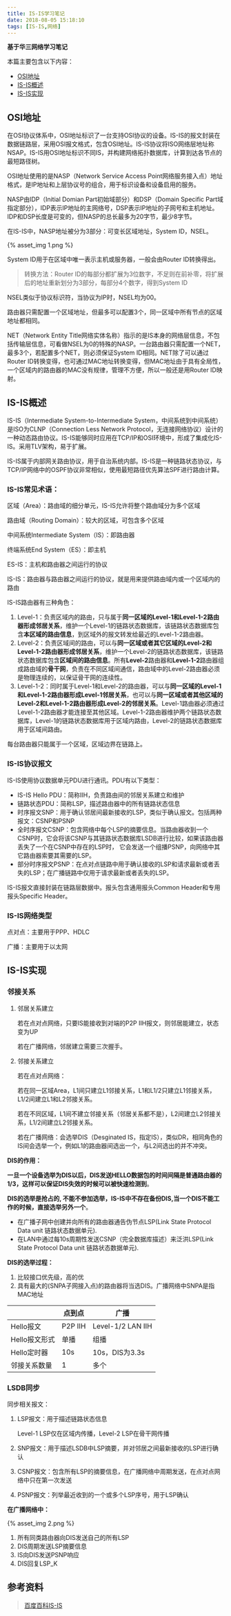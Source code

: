 ```yaml
---
title: IS-IS学习笔记
date: 2018-08-05 15:18:10
tags: [IS-IS,网络]
---
```


**基于华三网络学习笔记**

本篇主要包含以下内容：

* [OSI地址](OSI地址)
* [IS-IS概述](IS-IS概述)
* [IS-IS实现](#IS-IS实现)

<!-- more -->

## OSI地址

在OSI协议体系中，OSI地址标识了一台支持OSI协议的设备。IS-IS的报文封装在数据链路层，采用OSI报文格式，包含OSI地址。IS-IS协议将ISO网络层地址称NSAP。IS-IS用OSI地址标识不同IS，并构建网络拓扑数据库，计算到达各节点的最短路径树。

OSI地址使用的是NASP（Network Service Access Point网络服务接入点）地址格式，是IP地址和上层协议号的组合，用于标识设备和设备启用的服务。

NASP由IDP（Initial Domian Part初始域部分）和DSP（Domain Specific Part域指定部分），IDP表示IP地址的主网络号，DSP表示IP地址的子网号和主机地址。IDP和DSP长度是可变的，但NASP的总长最多为20字节，最少8字节。

在IS-IS中，NASP地址被分为3部分：可变长区域地址，System ID，NSEL。

{% asset_img 1.png %}

System ID用于在区域中唯一表示主机或服务器，一般会由Router ID转换得出。

>  转换方法：Router ID的每部分都扩展为3位数字，不足则在前补零，将扩展后的地址重新划分为3部分，每部分4个数字，得到System ID

NSEL类似于协议标识符，当协议为IP时，NSEL均为00。

路由器只需配置一个区域地址，但最多可以配置3个，同一区域中所有节点的区域地址都相同。

NET（Network Entity Title网络实体名称）指示的是IS本身的网络层信息，不包括传输层信息，可看做NSEL为0的特殊的NASP。一台路由器只需配置一个NET，最多3个，若配置多个NET，则必须保证System ID相同。NET除了可以通过Router ID转换变得，也可通过MAC地址转换变得，但MAC地址由于具有全局性，一个区域内的路由器的MAC没有规律，管理不方便，所以一般还是用Router ID映射。



## IS-IS概述

IS-IS（Intermediate System-to-Intermediate System，中间系统到中间系统）是ISO为CLNP（Connection Less Network Protocol，无连接网络协议）设计的一种动态路由协议。IS-IS能够同时应用在TCP/IP和OSI环境中，形成了集成化IS-IS。采用TLV架构，易于扩展。

IS-IS属于内部网关路由协议，用于自治系统内部。IS-IS是一种链路状态协议，与TCP/IP网络中的OSPF协议非常相似，使用最短路径优先算法SPF进行路由计算。

### IS-IS常见术语：

区域（Area）：路由域的细分单元，IS-IS允许将整个路由域分为多个区域

路由域（Routing  Domain）：较大的区域，可包含多个区域

中间系统Intermediate System（IS）：即路由器

终端系统End  System（ES）：即主机

ES-IS：主机和路由器之间运行的协议

IS-IS：路由器与路由器之间运行的协议，就是用来提供路由域内或一个区域内的路由



IS-IS路由器有三种角色：

1. Level-1：负责区域内的路由，只与属于**同一区域的Level-1和Level-1-2路由器形成邻居关系**，维护一个Level-1的链路状态数据库，该链路状态数据库包含**本区域的路由信息**，到区域外的报文转发给最近的Level-1-2路由器。
2. Level-2：负责区域间的路由，可以与**同一区域或者其它区域的Level-2和Level-1-2路由器形成邻居关系**，维护一个Level-2的链路状态数据库，该链路状态数据库包含**区域间的路由信息**。所有**Level-2**路由器和**Level-1-2**路由器组成路由域的**骨干网**，负责在不同区域间通信，路由域中的Level-2路由器必须是物理连续的，以保证骨干网的连续性。
3. Level-1-2：同时属于Level-1和Level-2的路由器，可以与**同一区域的Level-1和Level-1-2路由器形成Level-1邻居关系**，也可以与**同一区域或者其他区域的Level-2和Level-1-2路由器形成Level-2的邻居关系**。Level-1路由器必须通过Level-1-2路由器才能连接至其他区域。Level-1-2路由器维护两个链路状态数据库，Level-1的链路状态数据库用于区域内路由，Level-2的链路状态数据库用于区域间路由。

每台路由器只能属于一个区域，区域边界在链路上。

### IS-IS协议报文

IS-IS使用协议数据单元PDU进行通讯。PDU有以下类型：

* IS-IS Hello PDU：简称IIH，负责路由间的邻居关系建立和维护
* 链路状态PDU：简称LSP，描述路由器中的所有链路状态信息
* 时序报文SNP：用于确认邻居间最新接收的LSP，类似于确认报文。包括两种报文：CSNP和PSNP
* 全时序报文CSNP：包含网络中每个LSP的摘要信息。当路由器收到一个CSNP时，它会将该CSNP与其链路状态数据库LSDB进行比较，如果该路由器丢失了一个在CSNP中存在的LSP时， 它会发送一个组播PSNP，向网络中其它路由器索要其需要的LSP。
* 部分时序报文PSNP：在点对点链路中用于确认接收的LSP和请求最新或者丢失的LSP；在广播链路中仅用于请求最新或者丢失的LSP。

IS-IS报文直接封装在链路层数据中。报头包含通用报头Common Header和专用报头Specific Header。

### IS-IS网络类型

点对点：主要用于PPP、HDLC

广播：主要用于以太网



## IS-IS实现

### 邻接关系

1. 邻居关系建立

   若在点对点网络，只要IS能接收到对端的P2P IIH报文，则邻居能建立，状态变为UP

   若在广播网络，邻居建立需要三次握手。

2. 邻接关系建立

   若在点对点网络：

   若在同一区域Area，L1间只建立L1邻接关系，L1和L1/2只建立L1邻接关系，L1/2间建立L1和L2邻接关系。

   若在不同区域，L1间不建立邻接关系（邻居关系都不是），L2间建立L2邻接关系，L1/2间建立L2邻接关系。

   若在广播网络：会选举DIS（Desginated IS，指定IS），类似DR，相同角色的IS间会选举一个，例如L1的路由器间选出一个，与L2间选出的并不冲突。



**DIS的作用：**

**一旦一个设备选举为DIS以后，DIS发送HELLO数据包的时间间隔是普通路由器的1/3，这样可以保证DIS失效的时候可以被快速检测到**。

**DIS的选举是抢占的, 不能不参加选举，IS-IS中不存在备份DIS,当一个DIS不能工作的时候，直接选举另外一个**。

* 在广播子网中创建并向所有的路由器通告伪节点LSP(Link State Protocol Data unit 链路状态数据单元).
* 在LAN中通过每10s周期性发送CSNP（完全数据库描述）来泛洪LSP(Link State Protocol Data unit 链路状态数据单元).

**DIS的选举过程：**

1. 比较接口优先级，高的优
2. 具有最大的(SNPA子网接入点)的路由器将当选DIS。广播网络中SNPA是指MAC地址



|               | 点到点  | 广播              |
| ------------- | ------- | ----------------- |
| Hello报文     | P2P IIH | Level-1/2 LAN IIH |
| Hello报文形式 | 单播    | 组播              |
| Hello定时器   | 10s     | 10s，DIS为3.3s    |
| 邻接关系数量  | 1       | 多个              |

### LSDB同步

同步相关报文：

1. LSP报文：用于描述链路状态信息

   Level-1 LSP仅在区域内传播，Level-2 LSP在骨干网传播

2. SNP报文：用于描述LSDB中LSP摘要，并对邻居之间最新接收的LSP进行确认

3. CSNP报文：包含所有LSP的摘要信息，在广播网络中周期发送，在点对点网络中只在第一次发送

4. PSNP报文：列举最近收到的一个或多个LSP序号，用于LSP确认



**在广播网络中：**

{% asset_img 2.png %}

1. 所有同类路由器向DIS发送自己的所有LSP
2. DIS周期发送LSP摘要信息
3. IS向DIS发送PSNP响应
4. DIS回复LSP_K



## 参考资料

> [百度百科IS-IS](https://baike.baidu.com/item/is-is/930474)